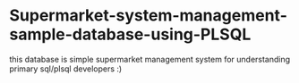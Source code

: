 # Supermarket-system-management-sample-database-using-PLSQL

this database is simple supermarket management system for understanding primary sql/plsql developers :)
